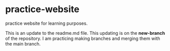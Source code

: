 # practice-website
practice website for learning purposes.

This is an update to the readme.md file. This updating is on the **new-branch** of the repository.
I am practicing making branches and merging them with the main branch.
